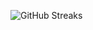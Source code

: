![GitHub Streaks](https://github-streaks-mqc9.onrender.com/streak/happilli/image?theme=midnight&cache_bust=1742828389)
